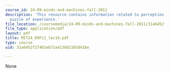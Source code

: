 ```yaml
---
course_id: 24-09-minds-and-machines-fall-2011
description: 'This resource contains information related to perception: Valberg''s
  puzzle of experience.'
file_location: /coursemedia/24-09-minds-and-machines-fall-2011/31a6452f2f461eb72a4138d2165d41be_MIT24_09F11_lec18.pdf
file_type: application/pdf
layout: pdf
title: MIT24_09F11_lec18.pdf
type: course
uid: 31a6452f2f461eb72a4138d2165d41be

---
```

None